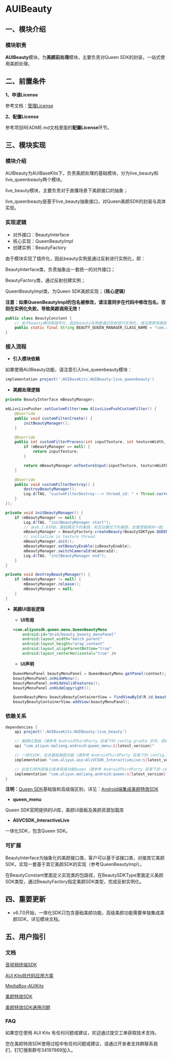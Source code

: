 # **AUIBeauty**

## **一、模块介绍**

### **模块职责**

**AUIBeauty**模块，为**美颜前处理**模块，主要负责对Queen SDK的封装，一站式使用美颜处理。

## **二、前置条件**

**1、申请License**

参考文档：[管理License](https://help.aliyun.com/zh/apsara-video-sdk/user-guide/license-authorization-and-management)

**2、配置License**

参考项目README.md文档里面的**配置License**环节。

## **三、模块实现**

### **模块介绍**

AUIBeauty为AUIBaseKits下，负责美颜处理的基础模块，分为live_beauty和live_queenbeauty两个模块。

live_beauty模块，主要负责对于直播场景下美颜接口的抽象；

live_queenbeauty是基于live_beauty抽象接口，对Queen美颜SDK的封装与具体实现。

### **实现逻辑**

* 对外接口：BeautyInterface
* 核心实现：QueenBeautyImpl
* 创建实例：BeautyFactory

由于模块实现了插件化，因此beauty实例是通过反射进行实例化，即：

BeautyInterface类，负责抽象出一套统一的对外接口；

BeautyFactory类，通过反射创建实例；

QueenBeautyImpl类，为Queen SDK美颜实现；**（核心逻辑）**

**注意：如果QueenBeautyImpl的包名被修改，请注意同步在代码中修改包名，否则在实例化失败，导致美颜调用无效！**

```java
public class BeautyConstant {
    // 由于beauty模块是插件化，因此beauty实例是通过反射进行实例化，请注意修改美颜具体实现（impl）类名，以免出现美颜初始化失败导致美颜失效的问题
    public static final String BEAUTY_QUEEN_MANAGER_CLASS_NAME = "com.alivc.auibeauty.queenbeauty.QueenBeautyImpl";
}
```

### **接入流程**

* **引入模块依赖**

如果使用AUIBeauty功能，请注意引入live_queenbeauty模块：

```groovy
implementation project(':AUIBaseKits:AUIBeauty:live_queenbeauty')
```

* **美颜处理逻辑**

```java
private BeautyInterface mBeautyManager;

mALivcLivePusher.setCustomFilter(new AlivcLivePushCustomFilter() {
    @Override
    public void customFilterCreate() {
        initBeautyManager();
    }

    @Override
    public int customFilterProcess(int inputTexture, int textureWidth, int textureHeight, long extra) {
        if (mBeautyManager == null) {
            return inputTexture;
        }

        return mBeautyManager.onTextureInput(inputTexture, textureWidth, textureHeight);
    }

    @Override
    public void customFilterDestroy() {
        destroyBeautyManager();
        Log.d(TAG, "customFilterDestroy---> thread_id: " + Thread.currentThread().getId());
    }
});

private void initBeautyManager() {
    if (mBeautyManager == null) {
        Log.d(TAG, "initBeautyManager start");
        // 从v6.2.0开始，基础模式下的美颜，和互动模式下的美颜，处理逻辑保持一致，即：QueenBeautyImpl；
        mBeautyManager = BeautyFactory.createBeauty(BeautySDKType.QUEEN, mContext);
        // initialize in texture thread.
        mBeautyManager.init();
        mBeautyManager.setBeautyEnable(isBeautyEnable);
        mBeautyManager.switchCameraId(mCameraId);
        Log.d(TAG, "initBeautyManager end");
    }
}

private void destroyBeautyManager() {
    if (mBeautyManager != null) {
        mBeautyManager.release();
        mBeautyManager = null;
    }
}
```

* **美颜UI面板逻辑**

  * **UI布局**

  ```xml
  <com.aliyunsdk.queen.menu.QueenBeautyMenu
      android:id="@+id/beauty_beauty_menuPanel"
      android:layout_width="match_parent"
      android:layout_height="wrap_content"
      android:layout_alignParentBottom="true"
      android:layout_centerHorizontal="true" />
  ```

  * **UI声明**

  ```java
  QueenMenuPanel beautyMenuPanel = QueenBeautyMenu.getPanel(context);
  beautyMenuPanel.onHideMenu();
  beautyMenuPanel.onHideValidFeatures();
  beautyMenuPanel.onHideCopyright();
  
  QueenBeautyMenu beautyBeautyContainerView = findViewById(R.id.beauty_beauty_menuPanel);
  beautyBeautyContainerView.addView(beautyMenuPanel);
  ```

### **依赖关系**

```groovy
dependencies {
    api project(':AUIBaseKits:AUIBeauty:live_beauty')

    // 美颜UI面板（请参考 AndroidThirdParty 目录下的 config.gradle 文件，获取 externalAliyunQueenUI 最新版本）
    api "com.aliyun.maliang.android:queen_menu:${latest_version}"

    // 一体化SDK，包含基础美颜功能（请参考 AndroidThirdParty 目录下的 config.gradle 文件，获取 externalAllInOne 最新版本）
    implementation "com.aliyun.aio:AliVCSDK_InteractiveLive:${latest_version}"

    // 此处引用外部独立版本高级功能Queen（请参考 AndroidThirdParty 目录下的 config.gradle 文件，获取 externalAliyunQueen 最新版本）
    implementation "com.aliyun.maliang.android:queen:${latest_version}"
}
```

**注明：**[Queen SDK](https://www.aliyun.com/activity/cdn/video/rtc_race)基础版和高级版区别，详见：[Android端集成美颜特效SDK](https://help.aliyun.com/zh/live/user-guide/integrate-queen-sdk-for-android)

* **queen_menu**

Queen SDK官网提供的UI库，美颜UI面板及美颜资源加载库

* **AliVCSDK_InteractiveLive**

一体化SDK，包含Queen SDK。

### **可扩展**

BeautyInterface为抽象化的美颜接口类，客户可以基于该接口类，对接其它美颜SDK，实现一套基于其它美颜SDK的实现（参考QueenBeautyImpl）。

在BeautyConstant里面定义实现类的包路径，在BeautySDKType里面定义美颜SDK类型，通过BeautyFactory指定美颜SDK类型，完成反射实例化。

## 四、重要更新

* v6.7.0开始，一体化SDK只包含基础美颜功能，高级美颜功能需要单独集成美颜SDK，详见模块文档。

## 五、用户指引

### **文档**

[音视频终端SDK](https://help.aliyun.com/zh/apsara-video-sdk/)

[AUI Kits低代码应用方案](https://help.aliyun.com/zh/apsara-video-sdk/use-cases/aui-kits-application-solution/)

[MediaBox-AUIKits](https://github.com/orgs/MediaBox-AUIKits/repositories)

[美颜特效SDK](https://help.aliyun.com/zh/apsara-video-sdk/developer-reference/queen-sdk-new/)

[美颜特效SDK通用问题](https://help.aliyun.com/zh/apsara-video-sdk/support/faq-related-to-queen-sdk)

### **FAQ**

如果您在使用 AUI Kits 有任何问题或建议，欢迎通过提交工单获取技术支持。

您在美颜特效SDK使用过程中有任何问题或建议，请通过开发者支持群联系我们，钉钉搜索群号34197869加入。